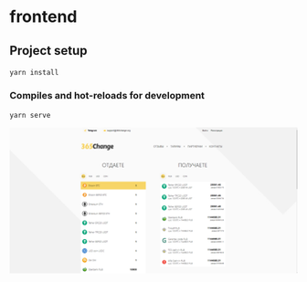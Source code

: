 # frontend

## Project setup

```
yarn install
```

### Compiles and hot-reloads for development

```
yarn serve
```

![alt text](./src/assets/web-site-photo.png)

